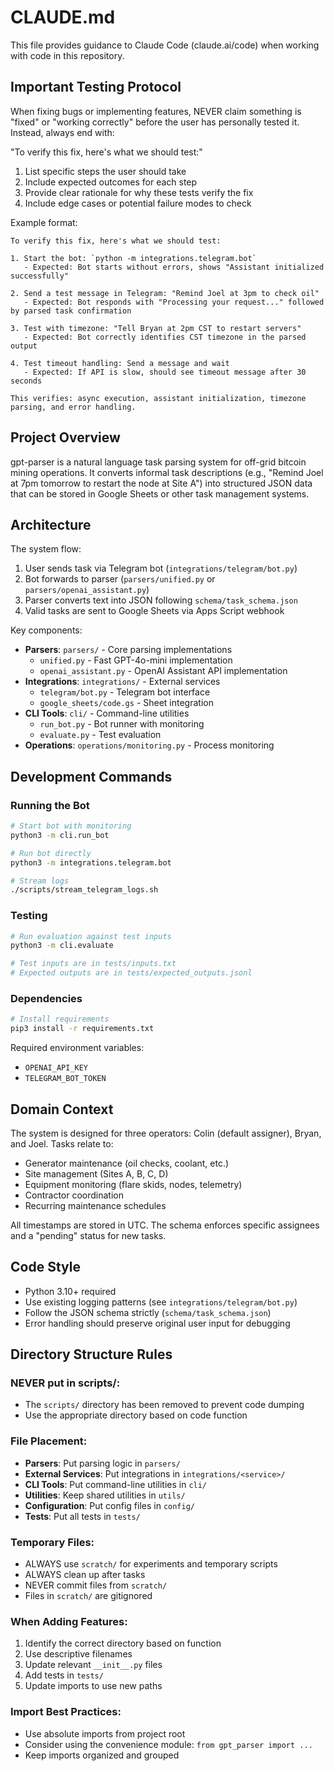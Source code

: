 # CLAUDE.md

This file provides guidance to Claude Code (claude.ai/code) when working with code in this repository.

## Important Testing Protocol

When fixing bugs or implementing features, NEVER claim something is "fixed" or "working correctly" before the user has personally tested it. Instead, always end with:

"To verify this fix, here's what we should test:"

1. List specific steps the user should take
2. Include expected outcomes for each step
3. Provide clear rationale for why these tests verify the fix
4. Include edge cases or potential failure modes to check

Example format:
```
To verify this fix, here's what we should test:

1. Start the bot: `python -m integrations.telegram.bot`
   - Expected: Bot starts without errors, shows "Assistant initialized successfully"
   
2. Send a test message in Telegram: "Remind Joel at 3pm to check oil"
   - Expected: Bot responds with "Processing your request..." followed by parsed task confirmation
   
3. Test with timezone: "Tell Bryan at 2pm CST to restart servers"
   - Expected: Bot correctly identifies CST timezone in the parsed output
   
4. Test timeout handling: Send a message and wait
   - Expected: If API is slow, should see timeout message after 30 seconds

This verifies: async execution, assistant initialization, timezone parsing, and error handling.
```

## Project Overview

gpt-parser is a natural language task parsing system for off-grid bitcoin mining operations. It converts informal task descriptions (e.g., "Remind Joel at 7pm tomorrow to restart the node at Site A") into structured JSON data that can be stored in Google Sheets or other task management systems.

## Architecture

The system flow:
1. User sends task via Telegram bot (`integrations/telegram/bot.py`)
2. Bot forwards to parser (`parsers/unified.py` or `parsers/openai_assistant.py`)
3. Parser converts text into JSON following `schema/task_schema.json`
4. Valid tasks are sent to Google Sheets via Apps Script webhook

Key components:
- **Parsers**: `parsers/` - Core parsing implementations
  - `unified.py` - Fast GPT-4o-mini implementation
  - `openai_assistant.py` - OpenAI Assistant API implementation
- **Integrations**: `integrations/` - External services
  - `telegram/bot.py` - Telegram bot interface
  - `google_sheets/code.gs` - Sheet integration
- **CLI Tools**: `cli/` - Command-line utilities
  - `run_bot.py` - Bot runner with monitoring
  - `evaluate.py` - Test evaluation
- **Operations**: `operations/monitoring.py` - Process monitoring

## Development Commands

### Running the Bot
```bash
# Start bot with monitoring
python3 -m cli.run_bot

# Run bot directly
python3 -m integrations.telegram.bot

# Stream logs
./scripts/stream_telegram_logs.sh
```

### Testing
```bash
# Run evaluation against test inputs
python3 -m cli.evaluate

# Test inputs are in tests/inputs.txt
# Expected outputs are in tests/expected_outputs.jsonl
```

### Dependencies
```bash
# Install requirements
pip3 install -r requirements.txt
```

Required environment variables:
- `OPENAI_API_KEY`
- `TELEGRAM_BOT_TOKEN`

## Domain Context

The system is designed for three operators: Colin (default assigner), Bryan, and Joel. Tasks relate to:
- Generator maintenance (oil checks, coolant, etc.)
- Site management (Sites A, B, C, D)
- Equipment monitoring (flare skids, nodes, telemetry)
- Contractor coordination
- Recurring maintenance schedules

All timestamps are stored in UTC. The schema enforces specific assignees and a "pending" status for new tasks.

## Code Style

- Python 3.10+ required
- Use existing logging patterns (see `integrations/telegram/bot.py`)
- Follow the JSON schema strictly (`schema/task_schema.json`)
- Error handling should preserve original user input for debugging

## Directory Structure Rules

### NEVER put in scripts/:
- The `scripts/` directory has been removed to prevent code dumping
- Use the appropriate directory based on code function

### File Placement:
- **Parsers**: Put parsing logic in `parsers/`
- **External Services**: Put integrations in `integrations/<service>/`
- **CLI Tools**: Put command-line utilities in `cli/`
- **Utilities**: Keep shared utilities in `utils/`
- **Configuration**: Put config files in `config/`
- **Tests**: Put all tests in `tests/`

### Temporary Files:
- ALWAYS use `scratch/` for experiments and temporary scripts
- ALWAYS clean up after tasks
- NEVER commit files from `scratch/`
- Files in `scratch/` are gitignored

### When Adding Features:
1. Identify the correct directory based on function
2. Use descriptive filenames
3. Update relevant `__init__.py` files
4. Add tests in `tests/`
5. Update imports to use new paths

### Import Best Practices:
- Use absolute imports from project root
- Consider using the convenience module: `from gpt_parser import ...`
- Keep imports organized and grouped